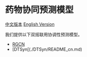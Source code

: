 # 药物协同预测模型

[中文版本](./README_cn.md) [English Version](./README.md)

我们提供以下双摇联用协调性预测模型。

* [RGCN](./RGCN/README_cn.md)
* [DTSyn[(./DTSyn/README_cn.md)
